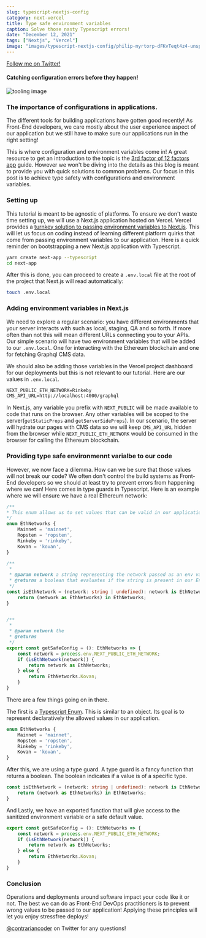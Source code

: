 ```yaml
---
slug: typescript-nextjs-config
category: next-vercel
title: Type safe environment variables
caption: Solve those nasty Typescript errors!
date: "December 12, 2021"
tags: ["Nextjs", "Vercel"]
image: "images/typescript-nextjs-config/philip-myrtorp-dFKvTeqt4z4-unsplash.jpg"
---
```


[Follow me on Twitter!](https://twitter.com/contrariancoder)

#### **Catching configuration errors before they happen!**



![tooling image](images/typescript-nextjs-config/philip-myrtorp-dFKvTeqt4z4-unsplash.jpg)

### **The importance of configurations in applications.**

The different tools for building applications have gotten good recently! As Front-End developers, we care mostly about the user experience aspect of our application but we still have to make sure our applications run in the right setting!

This is where configuration and environment variables come in! A great resource to get an introduction to the topic is the [3rd factor of 12 factors app](https://12factor.net/config) guide. However we won't be diving into the details as this blog is meant to provide you with quick solutions to common problems. Our focus in this post is to achieve type safety with configurations and environment variables.

### **Setting up**

This tutorial is meant to be agnostic of platforms. To ensure we don't waste time setting up, we will use a Next.js application hosted on Vercel. Vercel provides a [turnkey solution to passing environment variables to Next.js](https://vercel.com/docs/concepts/projects/environment-variables). This will let us focus on coding instead of learning different platform quirks that come from passing environment variables to our application. Here is a quick reminder on bootstrapping a new Next.js application with Typescript.

```sh
yarn create next-app --typescript
cd next-app
```

After this is done, you can proceed to create a `.env.local` file at the root of the project that Next.js will read automatically:

```sh
touch .env.local
```

### **Adding environment variables in Next.js**

We need to explore a regular scenario: you have different environments that your server interacts with such as local, staging, QA and so forth. If more often than not this will mean different URLs connecting you to your APIs. Our simple scenario will have two environment variables that will be added to our `.env.local`. One for interacting with the Ethereum blockchain and one for fetching Graphql CMS data.

We should also be adding those variables in the Vercel project  dashboard for our deployments but this is not relevant to our tutorial. Here are our values in `.env.local`.

``` txt
NEXT_PUBLIC_ETH_NETWORK=Rinkeby
CMS_API_URL=http://localhost:4000/graphql
```

In Next.js, any variable you prefix with `NEXT_PUBLIC` will be made available to code that runs on the browser. Any other variables will be scoped to the server(`getStaticProps` and `getServerSideProps`). In our scenario, the server will hydrate our pages with CMS data so we will keep `CMS_API_URL` hidden from the browser while `NEXT_PUBLIC_ETH_NETWORK` would be consumed in the browser for calling the Ethereum blockchain.


### **Providing type safe environmennt varialbe to our code**

However, we now face a dilemma. How can we be sure that those values will not break our code? We often don't control the build systems as Front-End developers so we should at least try to prevent errors from happening where we can! Here comes in type guards in Typescript. Here is an example where we will ensure we have a real Ethereum network:


``` ts
/**
* This enum allows us to set values that can be valid in our application to our liking.
*/
enum EthNetworks {
    Mainnet = 'mainnet',
    Ropsten = 'ropsten',
    Rinkeby = 'rinkeby',
    Kovan = 'kovan',
}

/**
 * 
 * @param network a string representing the network passed as an env variable
 * @returns a boolean that evaluates if the string is present in our Enum of netowrks
 */
const isEthNetwork = (network: string | undefined): network is EthNetworks => {
    return (network as EthNetworks) in EthNetworks;
}


/**
 * 
 * @param network the 
 * @returns 
 */
export const getSafeConfig = (): EthNetworks => {
    const network = process.env.NEXT_PUBLIC_ETH_NETWORK;
    if (isEthNetwork(network)) {
        return network as EthNetworks;
    } else {
        return EthNetworks.Kovan;
    }
}

```

There are a few things going on in there.


 The first is a [Typescript Enum](https://www.typescriptlang.org/docs/handbook/enums.html). This is similar to an object. Its goal is to represent declaratively the allowed values in our application. 

``` ts
enum EthNetworks {
    Mainnet = 'mainnet',
    Ropsten = 'ropsten',
    Rinkeby = 'rinkeby',
    Kovan = 'kovan',
}
```

After this, we are using a type guard. A type guard is a fancy function that returns a boolean. The boolean indicates if a value is of a specific type.

```ts
const isEthNetwork = (network: string | undefined): network is EthNetworks => {
    return (network as EthNetworks) in EthNetworks;
}
```

And Lastly, we have an exported function that will give access to the sanitized environment variable or a safe default value.


```ts
export const getSafeConfig = (): EthNetworks => {
    const network = process.env.NEXT_PUBLIC_ETH_NETWORK;
    if (isEthNetwork(network)) {
        return network as EthNetworks;
    } else {
        return EthNetworks.Kovan;
    }
}

```
### **Conclusion**

Operations and deployments around software impact your code like it or not. The best we can do as Front-End DevOps practitioners is to prevent wrong values to be passed to our application!
Applying these principles will let you enjoy stressfree deploys! 


[@contrariancoder](https://twitter.com/contrariancoder) on Twitter for any
questions!

